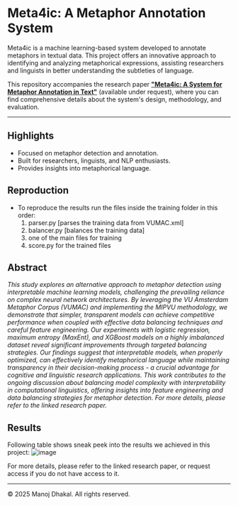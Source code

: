 # Meta4ic: A Metaphor Annotation System

Meta4ic is a machine learning-based system developed to annotate metaphors in textual data. This project offers an innovative approach to identifying and analyzing metaphorical expressions, assisting researchers and linguists in better understanding the subtleties of language.

This repository accompanies the research paper **["Meta4ic: A System for Metaphor Annotation in Text"](#)** (available under request), where you can find comprehensive details about the system's design, methodology, and evaluation.

---

## Highlights
- Focused on metaphor detection and annotation.
- Built for researchers, linguists, and NLP enthusiasts.
- Provides insights into metaphorical language.

## Reproduction
- To reproduce the results run the files inside the training folder in this order:
  1) parser.py [parses the training data from VUMAC.xml]
  2) balancer.py [balances the training data]
  3) one of the main files for training
  4) score.py for the trained files

## Abstract

_This study explores an alternative approach to metaphor detection using interpretable machine learning models, challenging the prevailing reliance on complex neural network architectures. By leveraging the VU Amsterdam Metaphor Corpus (VUMAC) and implementing the MIPVU methodology, we demonstrate that simpler, transparent models can achieve competitive performance when coupled with effective data balancing techniques and careful feature engineering. Our experiments with logistic regression, maximum entropy (MaxEnt), and XGBoost models on a highly imbalanced dataset reveal significant improvements through targeted balancing strategies. Our findings suggest that interpretable models, when properly optimized, can effectively identify metaphorical language while maintaining transparency in their decision-making process - a crucial advantage for cognitive and linguistic research applications. This work contributes to the ongoing discussion about balancing model complexity with interpretability in computational linguistics, offering insights into feature engineering and data balancing strategies for metaphor detection.
For more details, please refer to the linked research paper._

## Results
Following table shows sneak peek into the results we achieved in this project: 
![image](https://github.com/user-attachments/assets/d4c23b47-9a95-4ebf-ab4d-4e851a2303ed)

For more details, please refer to the linked research paper, or request access if you do not have access to it.

---

© 2025 Manoj Dhakal. All rights reserved.
